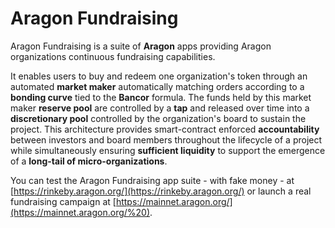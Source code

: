 # Aragon Fundraising

Aragon Fundraising is a suite of **Aragon** apps providing Aragon organizations continuous fundraising capabilities.

It enables users to buy and redeem one organization's token through an automated **market maker** automatically matching orders according to a **bonding curve** tied to the **Bancor** formula. The funds held by this market maker **reserve pool** are controlled by a **tap** and released over time into a **discretionary pool** controlled by the organization's board to sustain the project. This architecture provides smart-contract enforced **accountability** between investors and board members throughout the lifecycle of a project while simultaneously ensuring **sufficient liquidity** to support the emergence of a **long-tail of micro-organizations**.

You can test the Aragon Fundraising app suite - with fake money - at  [https://rinkeby.aragon.org/](https://rinkeby.aragon.org/) or launch a real fundraising campaign at [https://mainnet.aragon.org/](https://mainnet.aragon.org/%20).

